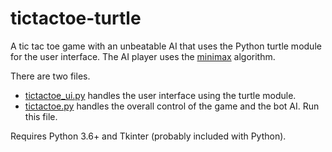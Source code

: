 # tictactoe-turtle

A tic tac toe game with an unbeatable AI that uses the Python turtle module for
the user interface. The AI player uses the
[minimax](https://en.wikipedia.org/wiki/Minimax) algorithm.

There are two files.
* [tictactoe_ui.py](tictactoe_ui.py) handles the user interface using the
turtle module.
* [tictactoe.py](tictactoe.py) handles the overall control of the game and the
bot AI. Run this file.

Requires Python 3.6+ and Tkinter (probably included with Python).
